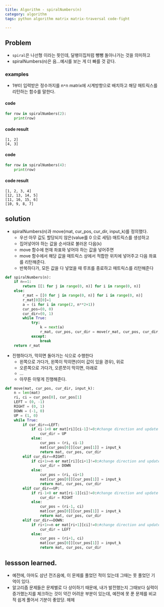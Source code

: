 ```yaml
---
title: Algorithm - spiralNumbers(n)
category: algorithm
tags: python algorithm matrix matrix-traversal code-fight

---
```


## Problem

- `spiral`은 나선형 이라는 뜻인데, 달팽이집처럼 뺑뺑 돌아나가는 것을 의미하고
- spiralNumbers(n)은 음...예시를 보는 게 더 빠를 것 같다. 

### examples

- 1부터 입력받은 정수까지를 n`*`n matrix에 시계방향으로 배치하고 해당 매트릭스를 리턴하는 함수를 말한다. 

#### code 

```python
for row in spiralNumbers(2):
    print(row)
```

#### code result

```
[1, 2]
[4, 3]
```

#### code 

```python
for row in spiralNumbers(4):
    print(row)
```
#### code result 

```
[1, 2, 3, 4]
[12, 13, 14, 5]
[11, 16, 15, 6]
[10, 9, 8, 7]
```

## solution

- spiralNumbers(n)과 move(mat, cur_pos, cur_dir, input_k)를 정의했다. 
	- 우선 아무 값도 할당되지 않은(value를 0 으로 세팅) 매트릭스를 생성하고
	- 집어넣어야 하는 값을 순서대로 불러온 다음(`k`)
	- move 함수에 현재 좌표와 넣어야 하는 값을 넣어주면
	- move 함수에서 해당 값을 매트릭스 상에서 적합한 위치에 넣어주고 다음 좌표를 리턴해준다. 
	- 반복하다가, 모든 값을 다 넣었을 때 루프를 종료하고 매트릭스를 리턴해준다

```python
def spiralNumbers(n):
    if n==1:
        return [[1 for j in range(0, n)] for i in range(0, n)] 
    else:
        r_mat = [[0 for j in range(0, n)] for i in range(0, n)]
        r_mat[0][0]=1
        a = (i for i in range(2, n**2+1))
        cur_pos=(0, 0)
        cur_dir=(0, 1)
        while True:
            try:
                k = next(a)
                r_mat, cur_pos, cur_dir = move(r_mat, cur_pos, cur_dir, k) 
            except:
                break
    return r_mat
```


- 진행하다가, 막히면 돌아가는 식으로 수행한다 
	- 왼쪽으로 가다가, 왼쪽이 막히면(이미 값이 있을 경우), 위로 
	- 오른쪽으로 가다가, 오른쪼이 막히면, 아래로
	- ... 
	- 아무튼 이렇게 진행해준다. 

```python
def move(mat, cur_pos, cur_dir, input_k):
    n = len(mat)
    ri, ci = cur_pos[0], cur_pos[1]
    LEFT = (0, -1)
    RIGHT = (0, 1)
    DOWN = (-1, 0)
    UP = (1, 0)
    while True:
        if cur_dir==LEFT:
            if ci-1<0 or mat[ri][ci-1]!=0:#change direction and update 
                cur_dir = UP
            else:
                cur_pos = (ri, ci-1)
                mat[cur_pos[0]][cur_pos[1]] = input_k
                return mat, cur_pos, cur_dir
        elif cur_dir==RIGHT:
            if ci+1>=n or mat[ri][ci+1]!=0:#change direction and update 
                cur_dir = DOWN
            else:
                cur_pos = (ri, ci+1)
                mat[cur_pos[0]][cur_pos[1]] = input_k
                return mat, cur_pos, cur_dir
        elif cur_dir==UP:
            if ri-1<0 or mat[ri-1][ci]!=0:#change direction and update 
                cur_dir = RIGHT
            else:
                cur_pos = (ri-1, ci)
                mat[cur_pos[0]][cur_pos[1]] = input_k
                return mat, cur_pos, cur_dir
        elif cur_dir==DOWN:
            if ri+1>=n or mat[ri+1][ci]!=0:#change direction and update 
                cur_dir = LEFT
            else:
                cur_pos = (ri+1, ci)
                mat[cur_pos[0]][cur_pos[1]] = input_k
                return mat, cur_pos, cur_dir
```

## lessson learned. 

- 예전에, 아마도 삼년 전즈음예, 이 문제를 풀었던 적이 있는데 그때는 못 풀었던 기억이 있다. 
- 알고리즘 문제들은 문제별로 다 상이하기 때문에, 내가 발전했는지 그때보다 실력이 증가했는지를 체크하는 것이 약간 어려운 부분이 있는데, 예전에 못 푼 문제를 비교적 쉽게 풀어서 기분이 좋았당. 헤헤 
